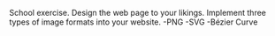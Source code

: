 School exercise. Design the web page to your likings. Implement three types of image formats into your website.
-PNG
-SVG
-Bézier Curve
